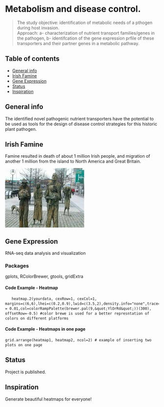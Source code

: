 # Metabolism and disease control.
> The study objective: identification of metabolic needs of a pthogen during host invasion.  
Approach: a- characterization of nutrient transport families/genes in the pathogen, b- identifcation of the gene expression prfile of these transporters and their partner genes in a metabolic pathway.


## Table of contents
* [General info](#general-info)
* [Irish Famine](#image)
* [Gene Expression](#R)
* [Status](#status)
* [Inspiration](#inspiration)


## General info
The identified novel pathogenic nutrient transporters have the potential to be used as tools for the design of disease control strategies for this historic plant pathogen. 

## Irish Famine
Famine resulted in death of about 1 million Irish people, and migration of another 1 million from the island to North America and Great Britain.

!["Famine" by Rowan Gillespie](./Irish_famine.jpg) 

## Gene Expression
RNA-seq data analysis and visualization

### Packages
gplots, RColorBrewer, gtools, gridExtra

#### Code Example - Heatmap
       heatmap.2(yourdata, cexRow=1, cexCol=1, margins=c(6,6),lhei=c(0.2,0.9),lwid=c(3.5,2),density.info="none",trace="none",dendrogram="none",Colv="FALSE",notecex = 0.01,col=colorRampPalette(brewer.pal(9,&quot;YlOrRd&quot;))(300), offsetRow=-0.5) #color brewe is used for a better represntation of colors on different platforms
       
#### Code Example - Heatmaps in one page
	grid.arrange(heatmap1, heatmap2, ncol=2) # example of inserting two plots on one page

## Status
Project is published.

## Inspiration
Generate beautiful heatmaps for everyone! 
